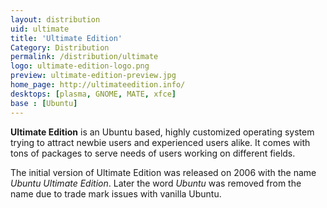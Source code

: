 ```yaml
---
layout: distribution
uid: ultimate
title: 'Ultimate Edition'
Category: Distribution
permalink: /distribution/ultimate
logo: ultimate-edition-logo.png
preview: ultimate-edition-preview.jpg
home_page: http://ultimateedition.info/
desktops: [plasma, GNOME, MATE, xfce]
base : [Ubuntu]
---
```


**Ultimate Edition** is an Ubuntu based, highly customized operating system trying to attract
newbie users and experienced users alike. It comes with tons of packages to serve needs of 
users working on different fields.

The initial version of Ultimate Edition was released on 2006 with the name *Ubuntu Ultimate Edition*.
Later the word *Ubuntu* was removed from the name due to trade mark issues with vanilla Ubuntu.